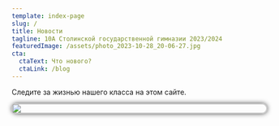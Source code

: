 ```yaml
---
template: index-page
slug: /
title: Новости
tagline: 10А Столинской государственной гимназии 2023/2024
featuredImage: /assets/photo_2023-10-28_20-06-27.jpg
cta:
  ctaText: Что нового?
  ctaLink: /blog
---
```

Следите за жизнью нашего класса на этом сайте.

<div class="banner">
<img src="/assets/мероприятие-посвященное-15-марта-—-день-конституции-республики-беларусь-1-.png">
</div>
<style>
.banner {
border-radius: 11px;
border: 2px #ccc solid;
box-shadow: 0 0 10px #444;
}
</style>